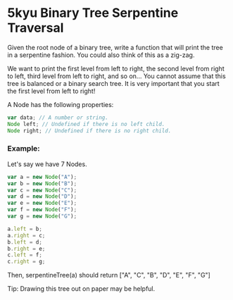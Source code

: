 # 5kyu Binary Tree Serpentine Traversal

Given the root node of a binary tree, write a function that will print the tree in a serpentine fashion. You could also think of this as a zig-zag.

We want to print the first level from left to right, the second level from right to left, third level from left to right, and so on... You cannot assume that this tree is balanced or a binary search tree. It is very important that you start the first level from left to right!

A Node has the following properties:
```js
var data; // A number or string.
Node left; // Undefined if there is no left child.
Node right; // Undefined if there is no right child.
```

### Example:
Let's say we have 7 Nodes.
```js
var a = new Node("A");
var b = new Node("B");
var c = new Node("C");
var d = new Node("D");
var e = new Node("E");
var f = new Node("F");
var g = new Node("G");

a.left = b;
a.right = c;
b.left = d;
b.right = e;
c.left = f;
c.right = g;
```

Then, serpentineTree(a) should return ["A", "C", "B", "D", "E", "F", "G"]


Tip: Drawing this tree out on paper may be helpful.
